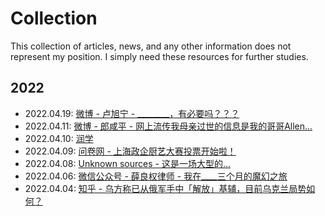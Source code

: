 # Collection

This collection of articles, news, and any other information does not represent
my position. I simply need these resources for further studies.

## 2022

- 2022.04.19: [微博 - 卢旭宁 - ________，有必要吗？？？](http://web.archive.org/web/20220419050846/https://m.weibo.cn/status/4759922787485839#&gid=1&pid=1)
- 2022.04.11: [微博 - 郎咸平 - 网上流传我母亲过世的信息是我的哥哥Allen...](https://web.archive.org/web/20220412062658/https://m.weibo.cn/status/4757077844560468?wm=3333_2001&from=10C3593010&sourcetype=weixin)
- 2022.04.10: [润学](https://github.com/The-Run-Philosophy-Organization/run)
- 2022.04.09: [问卷网 - 上海政企厨艺大赛投票开始啦！](https://web.archive.org/web/20220409090317/https://www.wenjuan.com/vote/result/624d3879bac4852e069d5b84?pid=624d3879bac4852e069d5b84&sid=QrY32ul&seq=110033&vcode=2397&rid=62514b9afe0e7145fc8f9003)
- 2022.04.08: [Unknown sources - 这是一场大型的...](https://web.archive.org/web/20220408155911/http://hx.cnd.org/2022/04/08/%e7%bd%91%e6%96%87%ef%bc%9a%e8%bf%99%e6%98%af%e4%b8%80%e5%9c%ba%e5%a4%a7%e5%9e%8b%e7%9a%84%e6%9c%8d%e4%bb%8e%e6%80%a7%e8%ae%ad%e7%bb%83/)
- 2022.04.06: [微信公众号 - 薛良权律师 - 我在____三个月的魔幻之旅](https://web.archive.org/web/20220410060237/https://mp.weixin.qq.com/s/gDa7m6-B0HDmmV8g7iY8VA)
- 2022.04.04: [知乎 - 乌方称已从俄军手中「解放」基辅，目前乌克兰局势如何？](https://web.archive.org/web/20220404051120/https://www.zhihu.com/question/525757990/answer/2422166110)
